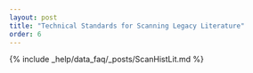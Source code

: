 ```yaml
---
layout: post
title: "Technical Standards for Scanning Legacy Literature"
order: 6
---
```


{% include _help/data_faq/_posts/ScanHistLit.md %}
